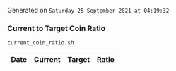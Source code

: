 Generated on `Saturday 25-September-2021 at 04:19:32`

### Current to Target Coin Ratio
`current_coin_ratio.sh`

Date|Current|Target|Ratio
---|---|---|---
